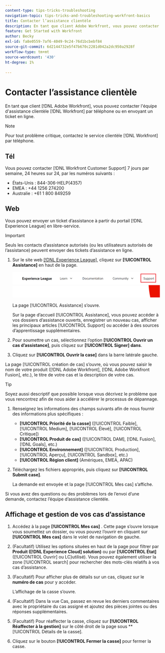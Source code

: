 ```yaml
---
content-type: tips-tricks-troubleshooting
navigation-topic: tips-tricks-and-troubleshooting-workfront-basics
title: Contacter l’assistance clientèle
description: En tant que client Adobe Workfront, vous pouvez contacter l’équipe d’assistance clientèle de Workfront par téléphone ou en envoyant un ticket en ligne. Cet article comprend des instructions sur la prise en charge des clients et sur l’affichage et la gestion de vos dossiers d’assistance.
feature: Get Started with Workfront
author: Becky
exl-id: fa8e0559-7af6-4049-9c24-76d1bcbebf84
source-git-commit: 6d2144732e5f47b670c2281d042a2dc950a2928f
workflow-type: tm+mt
source-wordcount: '430'
ht-degree: 1%

---
```


# Contacter l’assistance clientèle

<!--Audited: 12/2023-->

<!--
<p>(We need to keep this as a standalone article. It is linked in multiple articles and FAQs.)</p>
-->

En tant que client [!DNL Adobe Workfront], vous pouvez contacter l&#39;équipe d&#39;assistance clientèle [!DNL Workfront] par téléphone ou en envoyant un ticket en ligne.

>[!NOTE]
>
>Pour tout problème critique, contactez le service clientèle [!DNL Workfront] par téléphone.

## Tél

Vous pouvez contacter [!DNL Workfront Customer Support] 7 jours par semaine, 24 heures sur 24, par les numéros suivants :

* États-Unis : 844-306-HELP(4357)
* EMEA : +44 1256 274200
* Australie : +61 1 800 849259

## Web

Vous pouvez envoyer un ticket d’assistance à partir du portail [!DNL Experience League] en libre-service.

>[!IMPORTANT]
>
>Seuls les contacts d’assistance autorisés (ou les utilisateurs autorisés de l’assistance) peuvent envoyer des tickets d’assistance en ligne.


1. Sur le site web [[!DNL Experience League]](https://experienceleague.adobe.com), cliquez sur **[!UICONTROL Assistance]** en haut de la page.

   ![](assets/experience-league-top-navigation-with-support-highlighted.png)

   La page [!UICONTROL Assistance] s’ouvre.

   Sur la page d’accueil [!UICONTROL Assistance], vous pouvez accéder à vos dossiers d’assistance ouverts, enregistrer un nouveau cas, afficher les principaux articles [!UICONTROL Support] ou accéder à des sources d’apprentissage supplémentaires.

1. Pour soumettre un cas, sélectionnez l’option **[!UICONTROL Ouvrir un cas d’assistance]**, puis cliquez sur **[!UICONTROL Signer] dans**.

1. Cliquez sur **[!UICONTROL Ouvrir la case]** dans la barre latérale gauche.

<!--
   ![](assets/left-nav-bar-for-exl-support-portal.png)
-->

La page [!UICONTROL création de cas] s’ouvre, où vous pouvez saisir le nom de votre produit ([!DNL Adobe Workfront], [!DNL Adobe Workfront Fusion], etc.), le titre de votre cas et la description de votre cas.

>[!TIP]
>
>Soyez aussi descriptif que possible lorsque vous décrivez le problème que vous rencontrez afin de nous aider à accélérer le processus de dépannage.


1. Renseignez les informations des champs suivants afin de nous fournir des informations plus spécifiques :

   * **[!UICONTROL Priorité de la casse]** ([!UICONTROL Faible], [!UICONTROL Medium], [!UICONTROL Élevé], [!UICONTROL Critique])
   * **[!UICONTROL Produit de cas]** ([!UICONTROL DAM], [!DNL Fusion], [!DNL Goals], etc.)
   * **[!UICONTROL Environnement]** ([!UICONTROL Production], [!UICONTROL Aperçu], [!UICONTROL Sandbox], etc.)
   * **[!UICONTROL Région client]** (Amériques, EMEA, APAC)

1. Téléchargez les fichiers appropriés, puis cliquez sur **[!UICONTROL Submit case]**.

   La demande est envoyée et la page [!UICONTROL Mes cas] s’affiche.

   <!--
   [](assets/all-cases-list-exl-support-portal.png)
   -->

Si vous avez des questions ou des problèmes lors de l’envoi d’une demande, contactez l’équipe d’assistance clientèle.


## Affichage et gestion de vos cas d’assistance

1. Accédez à la page **[!UICONTROL Mes cas]** . Cette page s’ouvre lorsque vous soumettez un dossier, ou vous pouvez l’ouvrir en cliquant sur **[!UICONTROL Mes cas]** dans le volet de navigation de gauche.

1. (Facultatif) Utilisez les options situées en haut de la page pour filtrer par **Produit ([!DNL Experience Cloud] solution)** ou par **[!UICONTROL État]** ([!UICONTROL Ouvrir] ou LC}utilisé). Vous pouvez également utiliser la zone [!UICONTROL search] pour rechercher des mots-clés relatifs à vos cas d’assistance.

1. (Facultatif) Pour afficher plus de détails sur un cas, cliquez sur le **numéro de cas** pour y accéder.

   L’affichage de la casse s’ouvre.

1. (Facultatif) Dans la vue Cas, passez en revue les derniers commentaires avec le propriétaire du cas assigné et ajoutez des pièces jointes ou des réponses supplémentaires.

1. (Facultatif) Pour réaffecter la casse, cliquez sur **[!UICONTROL Réaffecter à la gestion]** sur le côté droit de la page sous **[!UICONTROL Détails de la casse].

1. Cliquez sur le bouton **[!UICONTROL Fermer la casse]** pour fermer la casse.


<!--drafted: I took the information above from this blog post by Jon Chen (on September 13, 2022): https://experienceleaguecommunities.adobe.com/t5/workfront-blogs/how-to-submit-a-support-ticket-on-experience-league/ba-p/461737)

- this is the information that was there before - pointing to WorkfrontOne: 

If you are logged in as an Authorized Support Contact, you can contact Workfront Customer Support through the Workfront One site and create a case, formally called a ticket.

1. Log in to [**one.workfront.com**](https://one.workfront.com/) as an Authorized Support Contact.
1. On the **Home** page, click **Support**.

   ![](assets/supporthome-350x138.png)

   The Customer Support page displays.

   >[!NOTE]
   >
   >If you don't see the Support option on the Home page, you are not an Authorized Support Contact. Your Workfront administrator can contact Workfront Customer Support and request you be added an Authorized Support Contact. If you are the only Workfront administrator for your organization, contact the Workfront Support team by phone.

1. Complete the fields in the **Create a Support Case** form. All fields are required.  

   <table style="table-layout:auto">
    <tr>
        <td><strong>Subject</strong></td>
        <td>Type a brief question or explanation of the issue you are experiencing.</td>
    </tr>
    <tr>
        <td><strong>Description</strong></td>
        <td>Type a detailed description of the issue. Include as much information as possible.</td>
    </tr>
    <tr>
        <td><strong>Priority</strong></td>
        <td> </td>
    </tr>
    <tr>
        <td><strong>Case Product</strong></td>
        <td>Select the product in which you are experiencing the issue. If the issue is not related to a specific product, select None.</td>
    </tr>
    <tr>
        <td><strong>Product Area</strong></td>
        <td>Select the area of the product that best relates to the issue. If the related area is not listed in the drop-down menu, select Not Listed.</td>
    </tr>
    <tr>
        <td><strong>Environment</strong></td>
        <td>Select the environment in which the issue occurs. If you are seeing the issue in both the Production and Sandbox environments, please select Production.</td>
    </tr>
    <tr>
        <td><strong>Customer Region</strong></td>
        <td> </td>
    </tr>
   </table>

1. (Optional) Attach a file, such as an image or video file.

   1. At the bottom of the form, click **Upload File**.
   1. Click **Upload File**, then browse for and select the desired file.

      ![](assets/supportselectfile-350x368.png)

   1. Click **Done** to upload the file to the case.

1. Click **Submit** to submit the case to Workfront Customer Support.

-->



